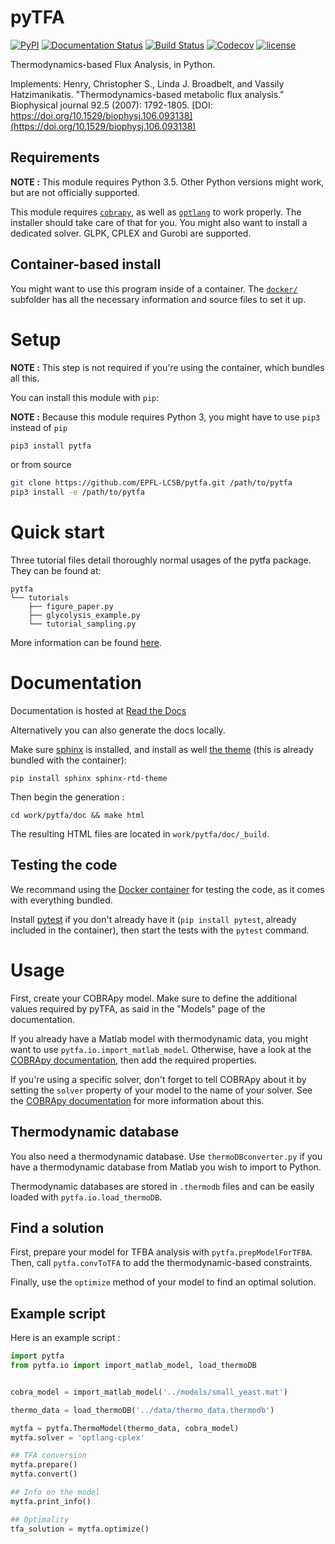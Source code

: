# pyTFA

[![PyPI](https://img.shields.io/pypi/v/pytfa.svg)](https://pypi.org/project/pytfa/)
[![Documentation Status](https://readthedocs.org/projects/pytfa/badge/?version=latest)](http://pytfa.readthedocs.io/en/latest/?badge=latest)
[![Build Status](https://travis-ci.org/EPFL-LCSB/pytfa.svg?branch=master)](https://travis-ci.org/EPFL-LCSB/pytfa)
[![Codecov](https://img.shields.io/codecov/c/github/codecov/pytfa.svg)](https://codecov.io/gh/EPFL-LCSB/pytfa)
[![license](http://img.shields.io/badge/license-APACHE2-blue.svg)](https://github.com/EPFL-LCSB/pytfa/blob/master/LICENSE.txt)

Thermodynamics-based Flux Analysis, in Python.

Implements:
Henry, Christopher S., Linda J. Broadbelt, and Vassily Hatzimanikatis.
"Thermodynamics-based metabolic flux analysis."
Biophysical journal 92.5 (2007): 1792-1805.
[DOI: https://doi.org/10.1529/biophysj.106.093138](https://doi.org/10.1529/biophysj.106.093138)

## Requirements

**NOTE :** This module requires Python 3.5. Other Python versions might work, but are not officially supported.

This module requires [`cobrapy`](https://github.com/opencobra/cobrapy/), as well as [`optlang`](https://github.com/biosustain/optlang) to work properly. The installer should take care of that for you. You might also want to install
a dedicated solver. GLPK, CPLEX and Gurobi are supported.

## Container-based install

You might want to use this program inside of a container. The [`docker/`](https://github.com/EPFL-LCSB/pytfa/tree/master/docker)
subfolder has all the necessary information and source files to set it up.

# Setup

**NOTE :** This step is not required if you're using the container, which bundles all this.

You can install this module with `pip`:

**NOTE :** Because this module requires Python 3, you might have to use `pip3` instead of `pip`

```bash
pip3 install pytfa
```
or from source
```bash
git clone https://github.com/EPFL-LCSB/pytfa.git /path/to/pytfa
pip3 install -e /path/to/pytfa
```

# Quick start
Three tutorial files detail thoroughly normal usages of the pytfa package. They can be found at:
```
pytfa
└── tutorials
    ├── figure_paper.py
    ├── glycolysis_example.py
    └── tutorial_sampling.py
```

More information can be found [here](http://pytfa.readthedocs.io/en/latest/quickstart.html).

# Documentation

Documentation is hosted at [Read the Docs](http://pytfa.readthedocs.io/en/latest/index.html)

Alternatively you can also generate the docs locally.

Make sure [sphinx](https://www.sphinx-doc.org/en/stable/) is installed, and
install as well [the theme](https://github.com/rtfd/sphinx_rtd_theme) (this is
already bundled with the container):

```
pip install sphinx sphinx-rtd-theme
```

Then begin the generation :

```
cd work/pytfa/doc && make html
```

The resulting HTML files are located in `work/pytfa/doc/_build`.

## Testing the code

We recommand using the [Docker container](https://github.com/EPFL-LCSB/pytfa/tree/master/docker) for testing the code, as it comes with everything bundled.

Install [pytest](https://docs.pytest.org/en/latest/) if you don't already have
it (`pip install pytest`, already included in the container), then start the
tests with the `pytest` command.

# Usage

First, create your COBRApy model. Make sure to define the additional values
required by pyTFA, as said in the "Models" page of the documentation.

If you already have a Matlab model with thermodynamic data, you might want to
use `pytfa.io.import_matlab_model`. Otherwise, have a look at the [COBRApy
documentation](https://cobrapy.readthedocs.io/en/latest/io.html#MATLAB), then
add the required properties.

If you're using a specific solver, don't forget to tell COBRApy about it by
setting the `solver` property of your model to the name of your solver. See the
[COBRApy documentation](https://cobrapy.readthedocs.io/en/latest/solvers.html)
for more information about this.

## Thermodynamic database

You also need a thermodynamic database. Use `thermoDBconverter.py` if you have
a thermodynamic database from Matlab you wish to import to Python.

Thermodynamic databases are stored in `.thermodb` files and can be easily loaded
with `pytfa.io.load_thermoDB`.

## Find a solution

First, prepare your model for TFBA analysis with `pytfa.prepModelForTFBA`. Then,
call `pytfa.convToTFA` to add the thermodynamic-based constraints.

Finally, use the `optimize` method of your model to find an optimal solution.

## Example script

Here is an example script :

```python
import pytfa
from pytfa.io import import_matlab_model, load_thermoDB


cobra_model = import_matlab_model('../models/small_yeast.mat')

thermo_data = load_thermoDB('../data/thermo_data.thermodb')

mytfa = pytfa.ThermoModel(thermo_data, cobra_model)
mytfa.solver = 'optlang-cplex'

## TFA conversion
mytfa.prepare()
mytfa.convert()

## Info on the model
mytfa.print_info()

## Optimality
tfa_solution = mytfa.optimize()
```
